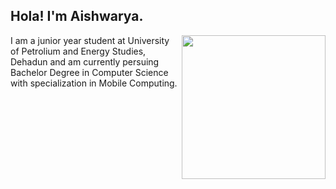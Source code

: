 <h2>Hola! I'm Aishwarya. </h2>
<img align='right' src="https://cdn.dribbble.com/users/1951182/screenshots/4560823/800x600.gif" width="230">

I am a junior year student at University of Petrolium and Energy Studies, Dehadun and am currently persuing Bachelor Degree in Computer Science with specialization in Mobile Computing.  <br>

